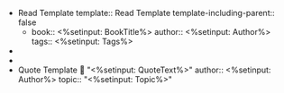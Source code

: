 - Read Template
  template:: Read Template
  template-including-parent:: false
	- book:: <%setinput: BookTitle%>
	  author:: <%setinput: Author%>
	  tags:: <%setinput: Tags%>
-
-
- Quote Template
  💬 "<%setinput: QuoteText%>"
  author::  <%setinput: Author%>
  topic:: "<%setinput: Topic%>"